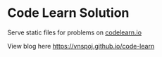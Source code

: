 # Code Learn Solution

Serve static files for problems on [codelearn.io](https://codelearn.io/Training/)

View blog here https://vnspoj.github.io/code-learn
